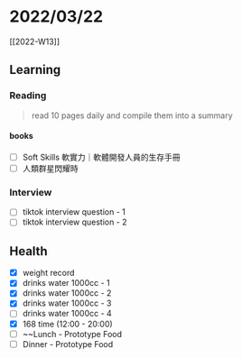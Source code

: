 # 2022/03/22

[[2022-W13]]

## Learning

### Reading

> read 10 pages daily and compile them into a summary

#### books

- [ ] Soft Skills 軟實力｜軟體開發人員的生存手冊
- [ ] 人類群星閃耀時

### Interview

- [ ] tiktok interview question - 1
- [ ] tiktok interview question - 2

## Health

- [x] weight record
- [x] drinks water 1000cc - 1
- [x] drinks water 1000cc - 2
- [x] drinks water 1000cc - 3
- [ ] drinks water 1000cc - 4
- [x] 168 time (12:00 - 20:00)
- [ ] ~~Lunch - Prototype Food
- [ ] Dinner - Prototype Food
